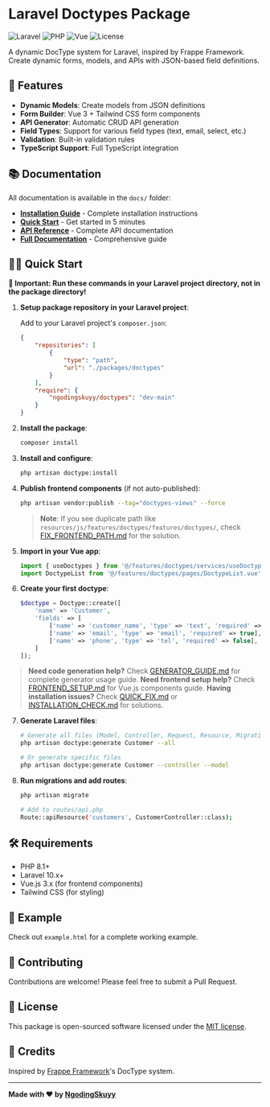 # Laravel Doctypes Package

![Laravel](https://img.shields.io/badge/Laravel-10.x%2B-red)
![PHP](https://img.shields.io/badge/PHP-8.1%2B-blue)
![Vue](https://img.shields.io/badge/Vue.js-3.x-green)
![License](https://img.shields.io/badge/License-MIT-yellow)

A dynamic DocType system for Laravel, inspired by Frappe Framework. Create dynamic forms, models, and APIs with JSON-based field definitions.

## 🚀 Features

- **Dynamic Models**: Create models from JSON definitions
- **Form Builder**: Vue 3 + Tailwind CSS form components
- **API Generator**: Automatic CRUD API generation
- **Field Types**: Support for various field types (text, email, select, etc.)
- **Validation**: Built-in validation rules
- **TypeScript Support**: Full TypeScript integration

## 📚 Documentation

All documentation is available in the `docs/` folder:

- **[Installation Guide](docs/INSTALL.md)** - Complete installation instructions
- **[Quick Start](docs/QUICKSTART.md)** - Get started in 5 minutes
- **[API Reference](docs/API.md)** - Complete API documentation
- **[Full Documentation](docs/README.md)** - Comprehensive guide

## 🏃‍♂️ Quick Start

**📍 Important: Run these commands in your Laravel project directory, not in the package directory!**

1. **Setup package repository in your Laravel project**:
   
   Add to your Laravel project's `composer.json`:
   ```json
   {
       "repositories": [
           {
               "type": "path",
               "url": "./packages/doctypes"
           }
       ],
       "require": {
           "ngodingskuyy/doctypes": "dev-main"
       }
   }
   ```

2. **Install the package**:
   ```bash
   composer install
   ```

3. **Install and configure**:
   ```bash
   php artisan doctype:install
   ```

4. **Publish frontend components** (if not auto-published):
   ```bash
   php artisan vendor:publish --tag="doctypes-views" --force
   ```
   
   > **Note**: If you see duplicate path like `resources/js/features/doctypes/features/doctypes/`, check [FIX_FRONTEND_PATH.md](FIX_FRONTEND_PATH.md) for the solution.

5. **Import in your Vue app**:
   ```javascript
   import { useDoctypes } from '@/features/doctypes/services/useDoctypes'
   import DoctypeList from '@/features/doctypes/pages/DoctypeList.vue'
   ```

6. **Create your first doctype**:
   ```php
   $doctype = Doctype::create([
       'name' => 'Customer',
       'fields' => [
           ['name' => 'customer_name', 'type' => 'text', 'required' => true],
           ['name' => 'email', 'type' => 'email', 'required' => true],
           ['name' => 'phone', 'type' => 'tel', 'required' => false],
       ]
   ]);
   ```

> **Need code generation help?** Check [GENERATOR_GUIDE.md](GENERATOR_GUIDE.md) for complete generator usage guide.
> **Need frontend setup help?** Check [FRONTEND_SETUP.md](FRONTEND_SETUP.md) for Vue.js components guide.
> **Having installation issues?** Check [QUICK_FIX.md](QUICK_FIX.md) or [INSTALLATION_CHECK.md](INSTALLATION_CHECK.md) for solutions.

7. **Generate Laravel files**:
   ```bash
   # Generate all files (Model, Controller, Request, Resource, Migration)
   php artisan doctype:generate Customer --all
   
   # Or generate specific files
   php artisan doctype:generate Customer --controller --model
   ```

8. **Run migrations and add routes**:
   ```bash
   php artisan migrate
   
   # Add to routes/api.php
   Route::apiResource('customers', CustomerController::class);
   ```

## 🛠️ Requirements

- PHP 8.1+
- Laravel 10.x+
- Vue.js 3.x (for frontend components)
- Tailwind CSS (for styling)

## 📖 Example

Check out `example.html` for a complete working example.

## 🤝 Contributing

Contributions are welcome! Please feel free to submit a Pull Request.

## 📄 License

This package is open-sourced software licensed under the [MIT license](LICENSE).

## 🙏 Credits

Inspired by [Frappe Framework](https://frappeframework.com/)'s DocType system.

---

**Made with ❤️ by [NgodingSkuyy](https://github.com/ngodingskuyy)**